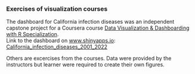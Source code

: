 ### Exercises of visualization courses  

The dashboard for California infection diseases was an independent capstone project for a Coursera course [Data Visualization & Dashboarding with R Specialization](https://www.coursera.org/specializations/jhu-data-visualization-dashboarding-with-r).  
Link to the dashboard on www.shinyapps.io:  
[California_infection_diseases_2001_2022](https://8scf3n-wenshu-chen.shinyapps.io/California_infection_diseases_2001_2022/#section-cases-by-county-and-year)

Others are excercises from the courses. Data were provided by the instructors but learner were required to create their own figures.